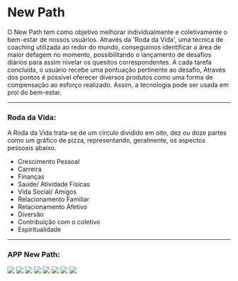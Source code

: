 # New Path

O New Path tem como objetivo melhorar individualmente e coletivamente o bem-estar de nossos usuários. Através da 'Roda da Vida', uma técnica de coaching utilizada ao redor do mundo, conseguimos identificar a área de maior defagem no momento, possibilitando o lançamento de desafios diários para assim nivelar os quesitos correspondentes.
A cada tarefa concluída, o usuário recebe uma pontuação pertinente ao desafio, Através dos pontos é possível oferecer diversos produtos como uma forma de compensação ao esforço realizado. Assim, a tecnologia pode ser usada em prol do bem-estar.

---

### Roda da Vida:

A Roda da Vida trata-se de um círculo dividido em oito, dez ou doze partes como um gráfico de pizza, representando, geralmente,
os aspectos pessoais abaixo.
 - Crescimento Pessoal
 - Carreira
 - Finanças
 - Saúde/ Atividade Físicas
 - Vida Social/ Amigos
 - Relacionamento Familiar
 - Relacionamento Afetivo
 - Diversão
 - Contribuição com o coletivo
 - Espiritualidade
---
 ### APP New Path:

![](https://i.gyazo.com/c11998f77f84cf50728224bcb5190bc0.png)
![](https://i.gyazo.com/d516c392e68d49bf678efee0649127bb.png)
![](https://i.gyazo.com/f3d16a059963a0901535893c93b11500.png)
![](https://i.gyazo.com/2d65757b46c782cfece46ce92c374a6d.png)
![](https://i.gyazo.com/bcb6af7f926ae9a87c0e1c2bcdfcff70.png)
![](https://i.gyazo.com/735997b797abe44eb0e4db9e786fab70.png)
![](https://i.gyazo.com/533f7079b9e7efc5a545a3eb3b89dd83.png)
![](https://i.gyazo.com/3bd179350c7f4a03463ddd1455514c33.png)
 
 
